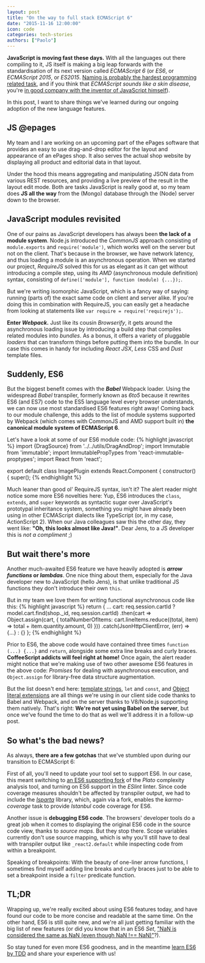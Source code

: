 ```yaml
---
layout: post
title: "On the way to full stack ECMAScript 6"
date: "2015-11-16 12:00:00"
icon: code
categories: tech-stories
authors: ["Paolo"]
---
```


**JavaScript is moving fast these days.** With all the languages out there compiling to it, JS itself is making a big leap forwards with the standardisation of its next version called _ECMAScript 6_ (or _ES6_, or _ECMAScript 2015_, or _ES2015_. [Naming is probably the hardest programming related task](https://twitter.com/a_ramella/status/656522461480099840), and if you think that _ECMAScript sounds like a skin disease_, you're [in good company with the inventor of JavaScript himself](https://mail.mozilla.org/pipermail/es-discuss/2006-October/000133.html)).

In this post, I want to share things we've learned during our ongoing adoption of the new language features.

## JS @epages
My team and I are working on an upcoming part of the ePages software that provides an easy to use drag-and-drop editor for the layout and appearance of an ePages shop. It also serves the actual shop website by displaying all product and editorial data in that layout.

Under the hood this means aggregating and manipulating JSON data from various REST resources, and providing a live preview of the result in the layout edit mode. Both are tasks JavaScript is really good at, so my team does **JS all the way** from the (Mongo) database through the (Node) server down to the browser.

## JavaScript modules revisited
One of our pains as JavaScript developers has always been **the lack of a module system**. Node.js introduced the _CommonJS_ approach consisting of `module.exports` and `require('module')`, which works well on the server but not on the client. That's because in the browser, we have network latency, and thus loading a module is an asynchronous operation. When we started our project, _RequireJS_ solved this for us as elegant as it can get without introducing a compile step, using its _AMD_ (asynchronous module definition) syntax, consisting of `define(['module'], function (module) {...});`.

But we're writing isomorphic JavaScript, which is a fancy way of saying: running (parts of) the exact same code on client and server alike. If you're doing this in combination with RequireJS, you can easily get a headache from looking at statements like `var require = require('requirejs');`.

**Enter _Webpack_.** Just like its cousin _Browserify_, it gets around the asynchronous loading issue by introducing a build step that compiles related modules into _bundles_. As a bonus, it offers a variety of pluggable _loaders_ that can transform things before putting them into the bundle. In our case this comes in handy for including _React JSX_, _Less_ CSS and _Dust_ template files.

## Suddenly, ES6
But the biggest benefit comes with the **_Babel_** Webpack loader. Using the widespread _Babel_ transpiler, formerly known as _6to5_ because it rewrites ES6 (and ES7) code to the ES5 language level every browser understands, we can now use most standardised ES6 features right away! Coming back to our module challenge, this adds to the list of module systems supported by Webpack (which comes with CommonJS and AMD support built in) **the canonical module system of ECMAScript 6**.

Let's have a look at some of our ES6 module code:
{% highlight javascript %}
import {DragSource} from '../../utils/DragAndDrop';
import Immutable from 'immutable';
import ImmutablePropTypes from 'react-immutable-proptypes';
import React from 'react';

export default class ImagePlugin extends React.Component {
  constructor() {
    super();
{% endhighlight %}

Much leaner than good ol' RequireJS syntax, isn't it?
The alert reader might notice some more ES6 novelties here: Yup, ES6 introduces the `class`, `extends`, and `super` keywords as syntactic sugar over JavaScript's prototypal inheritance system, something you might have already been using in other ECMAScript dialects like TypeScript (or, in my case, ActionScript 2).
When our Java colleagues saw this the other day, they went like: **"Oh, this looks almost like Java!"**. Dear Jens, to a JS developer this is _not a compliment_ ;)

## But wait there's more
Another much-awaited ES6 feature we have heavily adopted is **_arrow functions_ or _lambdas_**. One nice thing about them, especially for the Java developer new to JavaScript (hello Jens), is that unlike traditional JS functions they don't introduce their own `this`.

But in my team we love them for writing functional asynchronous code like this:
{% highlight javascript %}
return {
  ...
  cart: req.session.cartId
    ? model.cart.find(shop._id, req.session.cartId)
      .then(cart => Object.assign(cart, {
        totalNumberOfItems: cart.lineItems.reduce((total, item) => total + item.quantity.amount, 0)
      }))
      .catch(JsonHttpClientError, (err) => {...}
    : {}
};
{% endhighlight %}

Prior to ES6, the above code would have contained three times `function (...) {...}` and `return`, alongside some extra line breaks and curly braces. **CoffeeScript addicts will feel right at home!**
Once again, the alert reader might notice that we're making use of two other awesome ES6 features in the above code: _Promises_ for dealing with asynchronous execution, and `Object.assign` for library-free data structure augmentation.

But the list doesn't end here: [template strings](https://developer.mozilla.org/en-US/docs/Web/JavaScript/Reference/template_strings), `let` and `const`, and [Object literal extensions](https://github.com/lukehoban/es6features#enhanced-object-literals) are all things we're using in our client side code thanks to Babel and Webpack, and on the server thanks to V8/Node.js supporting them natively. That's right: **We're not yet using Babel on the server**, but once we've found the time to do that as well we'll address it in a follow-up post.

## So what's the bad news?
As always, **there are a few gotchas** that we've stumbled upon during our transition to ECMAScript 6:

First of all, you'll need to update your tool set to support ES6. In our case, this meant switching to [an ES6 supporting fork](https://github.com/deedubs/es6-plato) of the _Plato_ complexity analysis tool, and turning on ES6 support in the _ESlint_ linter.
Since code coverage measures shouldn't be affected by transpiler output, we had to include the [_Isparta_](https://github.com/douglasduteil/isparta) library, which, again via a fork, enables the _karma-coverage_ task to provide _Istanbul_ code coverage for ES6.

Another issue is **debugging ES6 code**. The browsers' developer tools do a great job when it comes to displaying the original ES6 code in the source code view,  thanks to _source maps_. But they stop there. Scope variables currently don't use source mapping, which is why you'll still have to deal with transpiler output like `_react2.default` while inspecting code from within a breakpoint.

Speaking of breakpoints: With the beauty of one-liner arrow functions, I sometimes find myself adding line breaks and curly braces just to be able to set a breakpoint inside a `filter` predicate function.

## TL;DR
Wrapping up, we're really excited about using ES6 features today, and have found our code to be more concise and readable at the same time.
On the other hand, ES6 is still quite new, and we're all just getting familiar with the big list of new features (or did you know that in an ES6 _Set_, ["NaN is considered the same as NaN (even though NaN !== NaN)"](https://developer.mozilla.org/en-US/docs/Web/JavaScript/Reference/Global_Objects/Set)?).

So stay tuned for even more ES6 goodness, and in the meantime [learn ES6 by TDD](http://es6katas.org/) and share your experience with us!

